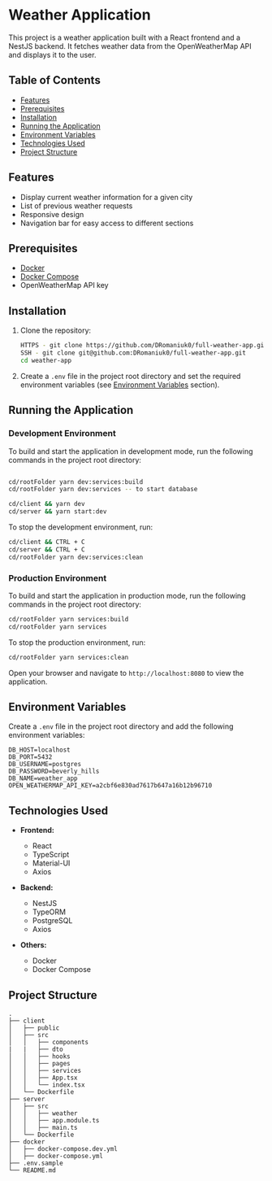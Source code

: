 
# Weather Application

This project is a weather application built with a React frontend and a NestJS backend. It fetches weather data from the OpenWeatherMap API and displays it to the user.

## Table of Contents

- [Features](#features)
- [Prerequisites](#prerequisites)
- [Installation](#installation)
- [Running the Application](#running-the-application)
- [Environment Variables](#environment-variables)
- [Technologies Used](#technologies-used)
- [Project Structure](#project-structure)

## Features

- Display current weather information for a given city
- List of previous weather requests
- Responsive design
- Navigation bar for easy access to different sections

## Prerequisites

- [Docker](https://www.docker.com/get-started)
- [Docker Compose](https://docs.docker.com/compose/install/)
- OpenWeatherMap API key

## Installation

1. Clone the repository:

    ```sh
    HTTPS - git clone https://github.com/DRomaniuk0/full-weather-app.git
    SSH - git clone git@github.com:DRomaniuk0/full-weather-app.git
    cd weather-app
    ```

2. Create a `.env` file in the project root directory and set the required environment variables (see [Environment Variables](#environment-variables) section).

## Running the Application

### Development Environment

To build and start the application in development mode, run the following commands in the project root directory:

```sh

cd/rootFolder yarn dev:services:build
cd/rootFolder yarn dev:services -- to start database

cd/client && yarn dev
cd/server && yarn start:dev

```

To stop the development environment, run:

```sh
cd/client && CTRL + C
cd/server && CTRL + C
cd/rootFolder yarn dev:services:clean
```

### Production Environment

To build and start the application in production mode, run the following commands in the project root directory:

```sh
cd/rootFolder yarn services:build
cd/rootFolder yarn services
```

To stop the production environment, run:

```sh
cd/rootFolder yarn services:clean
```

Open your browser and navigate to `http://localhost:8080` to view the application.

## Environment Variables

Create a `.env` file in the project root directory and add the following environment variables:

```env
DB_HOST=localhost
DB_PORT=5432
DB_USERNAME=postgres
DB_PASSWORD=beverly_hills
DB_NAME=weather_app
OPEN_WEATHERMAP_API_KEY=a2cbf6e830ad7617b647a16b12b96710
```

## Technologies Used

- **Frontend:**
  - React
  - TypeScript
  - Material-UI
  - Axios

- **Backend:**
  - NestJS
  - TypeORM
  - PostgreSQL
  - Axios

- **Others:**
  - Docker
  - Docker Compose

## Project Structure

```
.
├── client
│   ├── public
│   ├── src
│   │   ├── components
|   |   ├── dto
│   │   ├── hooks
│   │   ├── pages
│   │   ├── services
│   │   ├── App.tsx
│   │   └── index.tsx
│   └── Dockerfile
├── server
│   ├── src
│   │   ├── weather
│   │   ├── app.module.ts
│   │   ├── main.ts
│   └── Dockerfile
├── docker
│   ├── docker-compose.dev.yml
│   ├── docker-compose.yml
├── .env.sample
└── README.md
```
